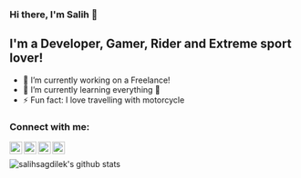 ### Hi there, I'm Salih 👋

## I'm a Developer, Gamer, Rider and Extreme sport lover!
- 🔭 I’m currently working on a Freelance!
- 🌱 I’m currently learning everything 🤣
- ⚡ Fun fact: I love travelling with motorcycle

### Connect with me:
[<img align="left" alt="salihsagdilek | YouTube" width="22px" src="https://cdn.jsdelivr.net/npm/simple-icons@v3/icons/youtube.svg" />][youtube]
[<img align="left" alt="salihsagdilek | Twitter" width="22px" src="https://cdn.jsdelivr.net/npm/simple-icons@v3/icons/twitter.svg" />][twitter]
[<img align="left" alt="salihsagdilek | LinkedIn" width="22px" src="https://cdn.jsdelivr.net/npm/simple-icons@v3/icons/linkedin.svg" />][linkedin]
[<img align="left" alt="salihsagdilek | Instagram" width="22px" src="https://cdn.jsdelivr.net/npm/simple-icons@v3/icons/instagram.svg" />][instagram]
<br />

![salihsagdilek's github stats](https://github-readme-stats.vercel.app/api?username=salihsagdilek&count_private=true&show_icons=true)


[twitter]: https://twitter.com/salihsagdilek
[youtube]: https://www.youtube.com/channel/UCb0MTmFU1uAzaXrgjSZkwJw
[instagram]: https://instagram.com/salihsagdilek
[linkedin]: https://linkedin.com/in/salihsagdilek
